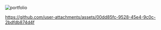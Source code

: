 

![portfolio](https://github.com/user-attachments/assets/a71a014c-3c5b-4928-9555-ab7dea3dbd9e)





https://github.com/user-attachments/assets/00dd85fc-9528-45e4-9c0c-2bdfdb874d4f

